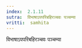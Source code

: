 ```yaml
---
index:  2.1.11
sutra:  विभाषाऽपपरिबहिरञ्चवः पञ्चम्या
vritti:  samhita 
---
```


विभाषाऽपपरिबहिरञ्चवः पञ्चम्या

